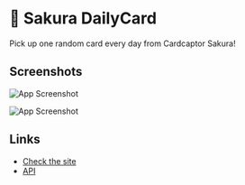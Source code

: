 
# 🌟 Sakura DailyCard

Pick up one random card every day from Cardcaptor Sakura!


## Screenshots

![App Screenshot](https://i.ibb.co/P6NsdzK/image.png)

![App Screenshot](https://i.ibb.co/tqMLy5h/image.png)

## Links

 - [Check the site](https://sakura-dailycard.netlify.app/)
 - [API](https://github.com/JessVel/sakura-card-captor-api)
 

